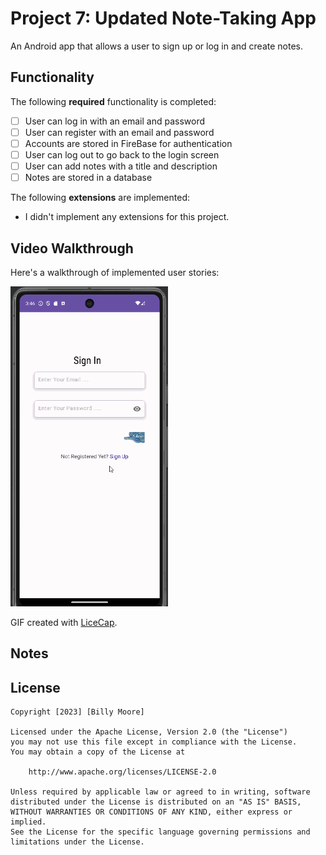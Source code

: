 # Project 7: Updated Note-Taking App
An Android app that allows a user to sign up or log in and create notes.

## Functionality 

The following **required** functionality is completed:

* [ ] User can log in with an email and password
* [ ] User can register with an email and password
* [ ] Accounts are stored in FireBase for authentication
* [ ] User can log out to go back to the login screen
* [ ] User can add notes with a title and description
* [ ] Notes are stored in a database

The following **extensions** are implemented:

* I didn't implement any extensions for this project.

## Video Walkthrough

Here's a walkthrough of implemented user stories:

<img src='Project7Demo.gif' title='Video Walkthrough' width='50%' alt='Video Walkthrough' />

GIF created with [LiceCap](http://www.cockos.com/licecap/).

## Notes

## License

    Copyright [2023] [Billy Moore]

    Licensed under the Apache License, Version 2.0 (the "License")
    you may not use this file except in compliance with the License.
    You may obtain a copy of the License at

        http://www.apache.org/licenses/LICENSE-2.0

    Unless required by applicable law or agreed to in writing, software
    distributed under the License is distributed on an "AS IS" BASIS,
    WITHOUT WARRANTIES OR CONDITIONS OF ANY KIND, either express or implied.
    See the License for the specific language governing permissions and
    limitations under the License.
